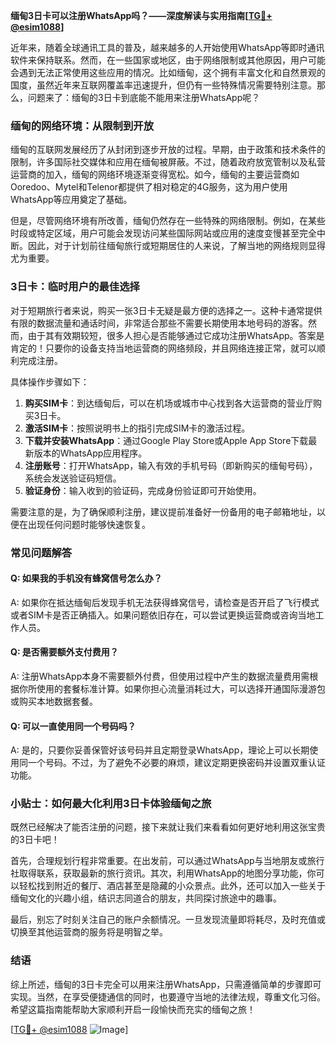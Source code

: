 **缅甸3日卡可以注册WhatsApp吗？——深度解读与实用指南[[TG💪+ @esim1088](https://t.me/s/esim1088)]**

近年来，随着全球通讯工具的普及，越来越多的人开始使用WhatsApp等即时通讯软件来保持联系。然而，在一些国家或地区，由于网络限制或其他原因，用户可能会遇到无法正常使用这些应用的情况。比如缅甸，这个拥有丰富文化和自然景观的国度，虽然近年来互联网覆盖率迅速提升，但仍有一些特殊情况需要特别注意。那么，问题来了：缅甸的3日卡到底能不能用来注册WhatsApp呢？

### 缅甸的网络环境：从限制到开放

缅甸的互联网发展经历了从封闭到逐步开放的过程。早期，由于政策和技术条件的限制，许多国际社交媒体和应用在缅甸被屏蔽。不过，随着政府放宽管制以及私营运营商的加入，缅甸的网络环境逐渐变得宽松。如今，缅甸的主要运营商如Ooredoo、Mytel和Telenor都提供了相对稳定的4G服务，这为用户使用WhatsApp等应用奠定了基础。

但是，尽管网络环境有所改善，缅甸仍然存在一些特殊的网络限制。例如，在某些时段或特定区域，用户可能会发现访问某些国际网站或应用的速度变慢甚至完全中断。因此，对于计划前往缅甸旅行或短期居住的人来说，了解当地的网络规则显得尤为重要。

### 3日卡：临时用户的最佳选择

对于短期旅行者来说，购买一张3日卡无疑是最方便的选择之一。这种卡通常提供有限的数据流量和通话时间，非常适合那些不需要长期使用本地号码的游客。然而，由于其有效期较短，很多人担心是否能够通过它成功注册WhatsApp。答案是肯定的！只要你的设备支持当地运营商的网络频段，并且网络连接正常，就可以顺利完成注册。

具体操作步骤如下：
1. **购买SIM卡**：到达缅甸后，可以在机场或城市中心找到各大运营商的营业厅购买3日卡。
2. **激活SIM卡**：按照说明书上的指引完成SIM卡的激活过程。
3. **下载并安装WhatsApp**：通过Google Play Store或Apple App Store下载最新版本的WhatsApp应用程序。
4. **注册账号**：打开WhatsApp，输入有效的手机号码（即新购买的缅甸号码），系统会发送验证码短信。
5. **验证身份**：输入收到的验证码，完成身份验证即可开始使用。

需要注意的是，为了确保顺利注册，建议提前准备好一份备用的电子邮箱地址，以便在出现任何问题时能够快速恢复。

### 常见问题解答

#### Q: 如果我的手机没有蜂窝信号怎么办？
A: 如果你在抵达缅甸后发现手机无法获得蜂窝信号，请检查是否开启了飞行模式或者SIM卡是否正确插入。如果问题依旧存在，可以尝试更换运营商或咨询当地工作人员。

#### Q: 是否需要额外支付费用？
A: 注册WhatsApp本身不需要额外付费，但使用过程中产生的数据流量费用需根据你所使用的套餐标准计算。如果你担心流量消耗过大，可以选择开通国际漫游包或购买本地数据套餐。

#### Q: 可以一直使用同一个号码吗？
A: 是的，只要你妥善保管好该号码并且定期登录WhatsApp，理论上可以长期使用同一个号码。不过，为了避免不必要的麻烦，建议定期更换密码并设置双重认证功能。

### 小贴士：如何最大化利用3日卡体验缅甸之旅

既然已经解决了能否注册的问题，接下来就让我们来看看如何更好地利用这张宝贵的3日卡吧！

首先，合理规划行程非常重要。在出发前，可以通过WhatsApp与当地朋友或旅行社取得联系，获取最新的旅行资讯。其次，利用WhatsApp的地图分享功能，你可以轻松找到附近的餐厅、酒店甚至是隐藏的小众景点。此外，还可以加入一些关于缅甸文化的兴趣小组，结识志同道合的朋友，共同探讨旅途中的趣事。

最后，别忘了时刻关注自己的账户余额情况。一旦发现流量即将耗尽，及时充值或切换至其他运营商的服务将是明智之举。

### 结语

综上所述，缅甸的3日卡完全可以用来注册WhatsApp，只需遵循简单的步骤即可实现。当然，在享受便捷通信的同时，也要遵守当地的法律法规，尊重文化习俗。希望这篇指南能帮助大家顺利开启一段愉快而充实的缅甸之旅！

[[TG💪+ @esim1088](https://t.me/s/esim1088) ![Image](https://i.postimg.cc/4NQfJmqS/Snipaste-2025-05-13-00-14-12.png)]